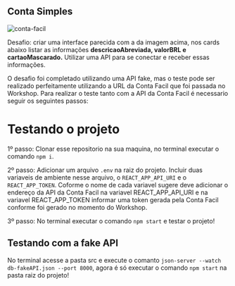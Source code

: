 ## Conta Simples

![conta-facil](https://user-images.githubusercontent.com/50602816/69119573-d4735100-0a75-11ea-83d4-7158b45b64b4.gif)

Desafio: criar uma interface parecida com a da imagem acima, nos cards abaixo listar as informações <strong>descricaoAbreviada, valorBRL e cartaoMascarado.</strong> Utilizar uma API para se conectar e receber essas informações. 

O desafio foi completado utilizando uma API fake, mas o teste pode ser realizado perfeitamente utilizando a URL da Conta Facil que foi passada no Workshop. Para realizar o teste tanto com a API da Conta Facil é necessario seguir os seguintes passos: 

<h1>Testando o projeto</h1>

1º passo: Clonar esse repositorio na sua maquina, no terminal executar o comando `npm i`.

2º passo: Adicionar um arquivo `.env` na raiz do projeto. Incluir duas variaveis de ambiente nesse arquivo, o `REACT_APP_API_URI` e o `REACT_APP_TOKEN`. Coforme o nome de cada variavel sugere deve adicionar o endereço da API da Conta Facil na variavel REACT_APP_API_URI e na variavel REACT_APP_TOKEN informar uma token gerada pela Conta Facil conforme foi gerado no momento do Workshop.

3º passo: No terminal executar o comando `npm start` e testar o projeto!

<h2>Testando com a fake API</h2>

No terminal acesse a pasta src e execute o comanto `json-server --watch db-fakeAPI.json --port 8000`, agora é só executar o comando `npm start` na pasta raiz do projeto!
